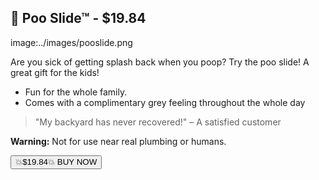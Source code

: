 ## 💩 Poo Slide™ - $19.84
image:../images/pooslide.png

Are you sick of getting splash back when you poop? Try the poo slide! A great gift for the kids!

- Fun for the whole family.
- Comes with a complimentary grey feeling throughout the whole day

> "My backyard has never recovered!" – A satisfied customer

**Warning:** Not for use near real plumbing or humans.

<button class="buy-button throbbing" onclick="markOutOfStock(this)">💥$19.84💥 BUY NOW</button>